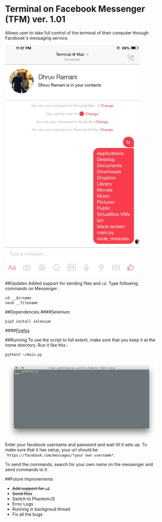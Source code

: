 # Terminal on Facebook Messenger (TFM) ver. 1.01

Allows user to take full control of the terminal of their computer through Facebook's messaging service.


![Photo](Screenshots/photo.PNG)

##Updates
Added support for sending files and ```cd```. Type following commands on Messenger :

```
cd __dirname
send __filename
```

##Dependencies 
####Selenium
```
pip3 install selenium
```
####[Firefox](https://www.mozilla.org/en-GB/firefox/new/)

##Running
To use the script to full extent, make sure that you keep it at the home directory.
Run it like this :
```
python3 ~/main.py
```
![Screenshot](Screenshots/Screenshot1.png)
Enter your facebook username and password and wait till it sets up. To make sure that it has setup, your url should be ```'https://facebook.com/messages/*your own username*```.

To send the commands, search for your own name on the messenger and send commands to it

##Future Improvements
- ~~Add support for ```cd```~~
- ~~Send files~~
- Switch to PhantomJS
- Error Logs
- Running in backgroud thread
- Fix all the bugs
